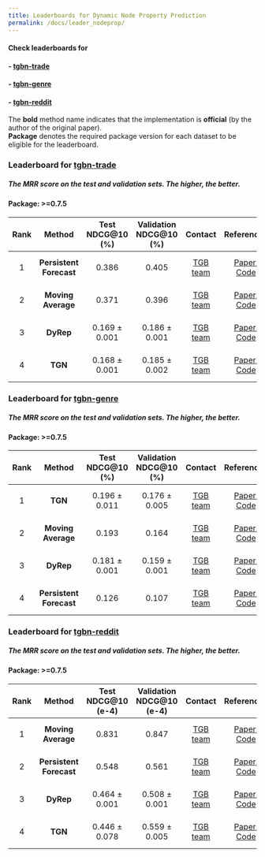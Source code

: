 ```yaml
---
title: Leaderboards for Dynamic Node Property Prediction
permalink: /docs/leader_nodeprop/
---
```


#### Check leaderboards for
#### - [tgbn-trade](#tgbn-trade)
#### - [tgbn-genre](#tgbn-genre)
#### - [tgbn-reddit](#tgbn-reddit)

The **bold** method name indicates that the implementation is **official** (by the author of the original paper). <br/>
**Package** denotes the required package version for each dataset to be eligible for the leaderboard.

### Leaderboard for [tgbn-trade](../nodeprop/#tgbn-trade)
##### The MRR score on the test and validation sets. The higher, the better.

#### Package: >=0.7.5

| Rank  | Method | Test NDCG@10 (%) | Validation NDCG@10 (%) | Contact | References | Date 
|:----:|:-----:|:------:|:-----:|:-----:|:-----:|-----:|
|  1  |  **Persistent Forecast**  | 0.386  |   0.405 |[TGB team](mailto:shenyang.huang@mail.mcgill.ca) | [Paper](https://openreview.net/forum?id=qG7IkQ7IBO), [Code](https://github.com/shenyangHuang/TGB) | June 7th, 2023 |
|  2  |  **Moving Average**  | 0.371  |  0.396 |[TGB team](mailto:shenyang.huang@mail.mcgill.ca) | [Paper](https://openreview.net/forum?id=qG7IkQ7IBO), [Code](https://github.com/shenyangHuang/TGB) | June 7th, 2023 |
|  3  |  **DyRep**  | 0.169 ± 0.001   | 0.186 ± 0.001 |[TGB team](mailto:shenyang.huang@mail.mcgill.ca) | [Paper](https://openreview.net/forum?id=HyePrhR5KX), [Code](https://github.com/shenyangHuang/TGB) | June 7th, 2023 |
|  4  |  **TGN**  | 0.168 ± 0.001  | 0.185 ± 0.002 |[TGB team](mailto:shenyang.huang@mail.mcgill.ca) | [Paper](https://arxiv.org/abs/2006.10637), [Code](https://github.com/shenyangHuang/TGB) | June 7th, 2023 |




### Leaderboard for [tgbn-genre](../nodeprop/#tgbn-genre)
##### The MRR score on the test and validation sets. The higher, the better.

#### Package: >=0.7.5

| Rank  | Method | Test NDCG@10 (%) | Validation NDCG@10 (%) | Contact | References | Date 
|:----:|:-----:|:------:|:-----:|:-----:|:-----:|-----:|
|  1  |  **TGN**  | 0.196 ± 0.011  | 0.176 ± 0.005 |[TGB team](mailto:shenyang.huang@mail.mcgill.ca) | [Paper](https://arxiv.org/abs/2006.10637), [Code](https://github.com/shenyangHuang/TGB) | June 7th, 2023 |
|  2  |  **Moving Average**  | 0.193  |  0.164 |[TGB team](mailto:shenyang.huang@mail.mcgill.ca) | [Paper](https://openreview.net/forum?id=qG7IkQ7IBO), [Code](https://github.com/shenyangHuang/TGB) | June 7th, 2023 |
|  3  |  **DyRep**  | 0.181 ± 0.001   | 0.159 ± 0.001 |[TGB team](mailto:shenyang.huang@mail.mcgill.ca) | [Paper](https://openreview.net/forum?id=HyePrhR5KX), [Code](https://github.com/shenyangHuang/TGB) | June 7th, 2023 |
|  4  |  **Persistent Forecast**  | 0.126  |   0.107 |[TGB team](mailto:shenyang.huang@mail.mcgill.ca) | [Paper](https://openreview.net/forum?id=qG7IkQ7IBO), [Code](https://github.com/shenyangHuang/TGB) | June 7th, 2023 |



### Leaderboard for [tgbn-reddit](../nodeprop/#tgbn-reddit)
##### The MRR score on the test and validation sets. The higher, the better.

#### Package: >=0.7.5

| Rank  | Method | Test NDCG@10 (e-4) | Validation NDCG@10 (e-4) | Contact | References | Date 
|:----:|:-----:|:------:|:-----:|:-----:|:-----:|-----:|
|  1  |  **Moving Average**  | 0.831  |  0.847  |[TGB team](mailto:shenyang.huang@mail.mcgill.ca) | [Paper](https://openreview.net/forum?id=qG7IkQ7IBO), [Code](https://github.com/shenyangHuang/TGB) | June 7th, 2023 |
|  2  |  **Persistent Forecast**  | 0.548 |   0.561 |[TGB team](mailto:shenyang.huang@mail.mcgill.ca) | [Paper](https://openreview.net/forum?id=qG7IkQ7IBO), [Code](https://github.com/shenyangHuang/TGB) | June 7th, 2023 |
|  3  |  **DyRep**  | 0.464 ± 0.001   | 0.508 ± 0.001 |[TGB team](mailto:shenyang.huang@mail.mcgill.ca) | [Paper](https://openreview.net/forum?id=HyePrhR5KX), [Code](https://github.com/shenyangHuang/TGB) | June 7th, 2023 |
|  4  |  **TGN**  | 0.446 ± 0.078  | 0.559 ± 0.005 |[TGB team](mailto:shenyang.huang@mail.mcgill.ca) | [Paper](https://arxiv.org/abs/2006.10637), [Code](https://github.com/shenyangHuang/TGB) | June 7th, 2023 |
